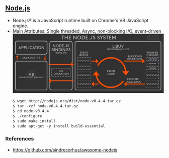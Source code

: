 ## [Node.js](https://nodejs.org/)

- Node.js® is a JavaScript runtime built on Chrome's V8 JavaScript engine.
- Main Attributes: Single threaded, Async, non-blocking I/O, event-driven
![Node.js](img/node.jpg)
  ```
  $ wget http://nodejs.org/dist/node-v0.4.4.tar.gz
  $ tar -xzf node-v0.4.4.tar.gz
  $ cd node-v0.4.4
  $ ./configure
  $ sudo make install
  $ sudo apt-get -y install build-essential
  ```

### References
- https://github.com/sindresorhus/awesome-nodejs